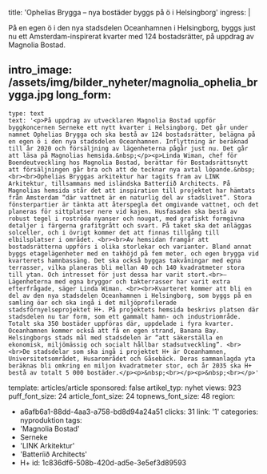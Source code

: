 title: 'Ophelias Brygga – nya bostäder byggs på ö i Helsingborg'
ingress: |
  <p>På en egen ö i den nya stadsdelen Oceanhamnen i Helsingborg, byggs just nu ett Amsterdam-inspirerat kvarter med 124 bostadsrätter, på uppdrag av Magnolia Bostad.
  </p>
  
intro_image: /assets/img/bilder_nyheter/magnolia_ophelia_brygga.jpg
long_form:
  -
    type: text
    text: '<p>På uppdrag av utvecklaren Magnolia Bostad uppför byggkoncernen Serneke ett nytt kvarter i Helsingborg. Det går under namnet Ophelias Brygga och ska bestå av 124 bostadsrätter, belägna på en egen ö i den nya stadsdelen Oceanhamnen. Inflyttning är beräknad till år 2020 och försäljning av lägenheterna pågår just nu. Det går att läsa på Magnolias hemsida.&nbsp;</p><p>Linda Wiman, chef för Boendeutveckling hos Magnolia Bostad, berättar för Bostadsrättsnytt att försäljningen går bra och att de tecknar nya avtal löpande.&nbsp;<br><br>Ophelias Bryggas arkitektur har tagits fram av LINK Arkitektur, tillsammans med isländska Batteríið Architects. På Magnolias hemsida står det att inspiration till projektet har hämtats från Amsterdam “där vattnet är en naturlig del av stadslivet”. Stora fönsterpartier är tänkta att återspegla det omgivande vattnet, och det planeras för sittplatser nere vid kajen. Husfasaden ska bestå av robust tegel i roströda nyanser och nougat, med grafiskt formgivna detaljer i färgerna grafitgrått och svart. På taket ska det anläggas solceller, och i övrigt kommer det att finnas tillgång till elbilsplatser i området. <br><br>Av hemsidan framgår att bostadsrätterna uppförs i olika storlekar och varianter. Bland annat byggs etagelägenheter med en takhöjd på fem meter, och egen brygga vid kvarterets hamnbassäng. Det ska också byggas takvåningar med egna terrasser, vilka planeras bli mellan 40 och 140 kvadratmeter stora till ytan. Och intresset för just dessa har varit stort.<br>– Lägenheterna med egna bryggor och takterrasser har varit extra efterfrågade, säger Linda Wiman. <br><br>Kvarteret kommer att bli en del av den nya stadsdelen Oceanhamnen i Helsingborg, som byggs på en samling öar och ska ingå i det miljöprofilerade stadsförnyelseprojektet H+. På projektets hemsida beskrivs platsen där stadsdelen nu tar form, som ett gammalt hamn- och industriområde. Totalt ska 350 bostäder uppföras där, uppdelade i fyra kvarter. Oceanhamnen kommer också att få en egen strand, Banana Bay. Helsingborgs stads mål med stadsdelen är “att säkerställa en ekonomisk, miljömässig och socialt hållbar stadsutveckling”. <br><br>De stadsdelar som ska ingå i projektet H+ är Oceanhamnen, Universitetsområdet, Husarområdet och Gåsebäck. Deras sammanlagda yta beräknas bli omkring en miljon kvadratmeter stor, och år 2035 ska H+ bestå av totalt 5 000 bostäder.</p><p>&nbsp;<br></p><p>&nbsp;<br></p>'
template: articles/article
sponsored: false
artikel_typ: nyhet
views: 923
puff_font_size: 24
article_font_size: 24
topnews_font_size: 48
region:
  - a6afb6a1-88dd-4aa3-a758-bd8d94a24a51
clicks: 31
link: '1'
categories: nyproduktion
tags:
  - 'Magnolia Bostad'
  - Serneke
  - 'LINK Arkitektur'
  - 'Batteríið Architects'
  - H+
id: 1c836df6-508b-420d-ad5e-3e5ef3d89593
